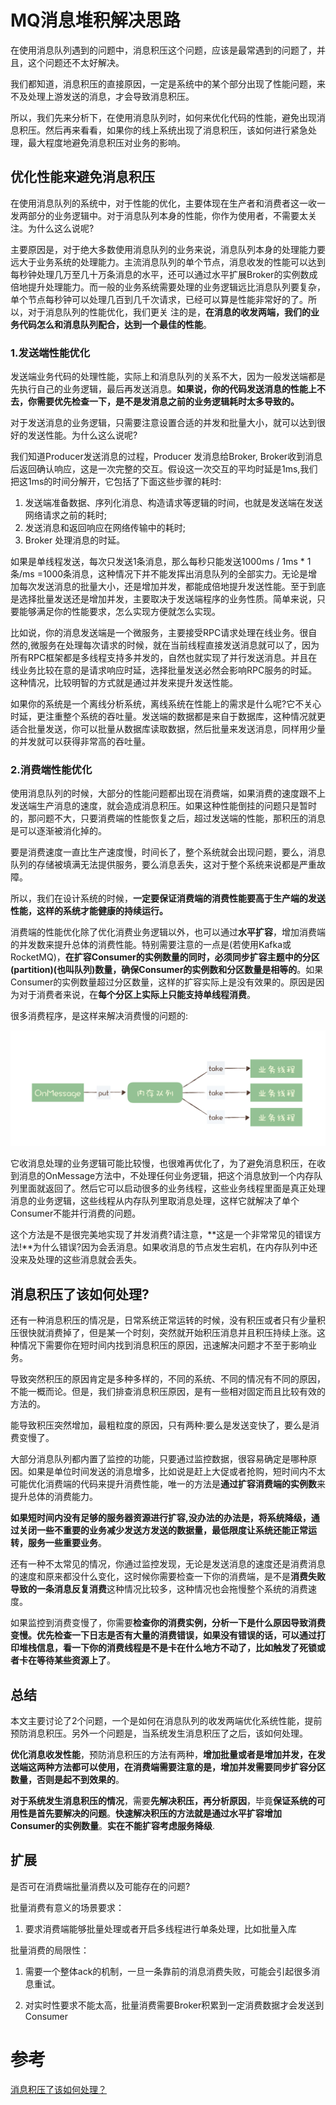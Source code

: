 # MQ消息堆积解决思路

在使用消息队列遇到的问题中，消息积压这个问题，应该是最常遇到的问题了，并且，这个问题还不太好解决。

我们都知道，消息积压的直接原因，一定是系统中的某个部分出现了性能问题，来不及处理上游发送的消息，才会导致消息积压。

所以，我们先来分析下，在使用消息队列时，如何来优化代码的性能，避免出现消息积压。然后再来看看，如果你的线上系统出现了消息积压，该如何进行紧急处理，最大程度地避免消息积压对业务的影响。

## 优化性能来避免消息积压

在使用消息队列的系统中，对于性能的优化，主要体现在生产者和消费者这一收一发两部分的业务逻辑中。对于消息队列本身的性能，你作为使用者，不需要太关注。为什么这么说呢?

主要原因是，对于绝大多数使用消息队列的业务来说，消息队列本身的处理能力要远大于业务系统的处理能力。主流消息队列的单个节点，消息收发的性能可以达到每秒钟处理几万至几十万条消息的水平，还可以通过水平扩展Broker的实例数成倍地提升处理能力。而一般的业务系统需要处理的业务逻辑远比消息队列要复杂，单个节点每秒钟可以处理几百到几千次请求，已经可以算是性能非常好的了。所以，对于消息队列的性能优化，我们更关
注的是，**在消息的收发两端，我们的业务代码怎么和消息队列配合，达到一个最佳的性能**。

### **1.发送端性能优化**

发送端业务代码的处理性能，实际上和消息队列的关系不大，因为一般发送端都是先执行自己的业务逻辑，最后再发送消息。**如果说，你的代码发送消息的性能上不去，你需要优先检查一下，是不是发消息之前的业务逻辑耗时太多导致的。**

对于发送消息的业务逻辑，只需要注意设置合适的并发和批量大小，就可以达到很好的发送性能。为什么这么说呢? 

我们知道Producer发送消息的过程，Producer 发消息给Broker, Broker收到消息后返回确认响应，这是一次完整的交互。假设这一次交互的平均时延是1ms,我们把这1ms的时间分解开，它包括了下面这些步骤的耗时: 

1. 发送端准备数据、序列化消息、构造请求等逻辑的时间，也就是发送端在发送网络请求之前的耗时;
2. 发送消息和返回响应在网络传输中的耗时; 
3. Broker 处理消息的时延。

如果是单线程发送，每次只发送1条消息，那么每秒只能发送1000ms / 1ms * 1条/ms =1000条消息，这种情况下并不能发挥出消息队列的全部实力。无论是增加每次发送消息的批量大小，还是增加并发，都能成倍地提升发送性能。至于到底是选择批量发送还是增加并发，主要取决于发送端程序的业务性质。简单来说，只要能够满足你的性能要求，怎么实现方便就怎么实现。

比如说，你的消息发送端是一个微服务，主要接受RPC请求处理在线业务。很自然的,微服务在处理每次请求的时候，就在当前线程直接发送消息就可以了，因为所有RPC框架都是多线程支持多并发的，自然也就实现了并行发送消息。并且在线业务比较在意的是请求响应时延，选择批量发送必然会影响RPC服务的时延。这种情况，比较明智的方式就是通过并发来提升发送性能。

如果你的系统是一个离线分析系统，离线系统在性能上的需求是什么呢?它不关心时延，更注重整个系统的吞吐量。发送端的数据都是来自于数据库，这种情况就更适合批量发送，你可以批量从数据库读取数据，然后批量来发送消息，同样用少量的并发就可以获得非常高的吞吐量。

###  2.消费端性能优化

使用消息队列的时候，大部分的性能问题都出现在消费端，如果消费的速度跟不上发送端生产消息的速度，就会造成消息积压。如果这种性能倒挂的问题只是暂时的，那问题不大，只要消费端的性能恢复之后，超过发送端的性能，那积压的消息是可以逐渐被消化掉的。

要是消费速度一直比生产速度慢，时间长了，整个系统就会出现问题，要么，消息队列的存储被填满无法提供服务，要么消息丢失，这对于整个系统来说都是严重故障。

所以，我们在设计系统的时候，**一定要保证消费端的消费性能要高于生产端的发送性能，这样的系统才能健康的持续运行。**

消费端的性能优化除了优化消费业务逻辑以外，也可以通过**水平扩容**，增加消费端的并发数来提升总体的消费性能。特别需要注意的一点是(若使用Kafka或RocketMQ)，**在扩容Consumer的实例数量的同时，必须同步扩容主题中的分区(partition)(也叫队列)数量，确保Consumer的实例数和分区数量是相等的**。如果Consumer的实例数量超过分区数量，这样的扩容实际上是没有效果的。原因是因为对于消费者来说，在**每个分区上实际上只能支持单线程消费**。

很多消费程序，是这样来解决消费慢的问题的: 

<img src="pile-up/images/image-20191103122528286.png" alt="image-20191103122528286" style="zoom:50%;" />

它收消息处理的业务逻辑可能比较慢，也很难再优化了，为了避免消息积压，在收到消息的OnMessage方法中，不处理任何业务逻辑，把这个消息放到一个内存队列里面就返回了。然后它可以启动很多的业务线程，这些业务线程里面是真正处理消息的业务逻辑，这些线程从内存队列里取消息处理，这样它就解决了单个Consumer不能并行消费的问题。

这个方法是不是很完美地实现了并发消费?请注意，**这是一个非常常见的错误方法!**为什么错误?因为会丢消息。如果收消息的节点发生宕机，在内存队列中还没来及处理的这些消息就会丢失。

## 消息积压了该如何处理?

还有一种消息积压的情况是，日常系统正常运转的时候，没有积压或者只有少量积压很快就消费掉了，但是某一个时刻，突然就开始积压消息并且积压持续上涨。这种情况下需要你在短时间内找到消息积压的原因，迅速解决问题才不至于影响业务。

导致突然积压的原因肯定是多种多样的，不同的系统、不同的情况有不同的原因，不能一概而论。但是，我们排查消息积压原因，是有一些相对固定而且比较有效的方法的。

能导致积压突然增加，最粗粒度的原因，只有两种:要么是发送变快了，要么是消费变慢了。

大部分消息队列都内置了监控的功能，只要通过监控数据，很容易确定是哪种原因。如果是单位时间发送的消息增多，比如说是赶上大促或者抢购，短时间内不太可能优化消费端的代码来提升消费性能，唯一的方法是**通过扩容消费端的实例数**来提升总体的消费能力。

**如果短时间内没有足够的服务器资源进行扩容,没办法的办法是，将系统降级，通过关闭一些不重要的业务减少发送方发送的数据量，最低限度让系统还能正常运转，服务一些重要业务**。

还有一种不太常见的情况，你通过监控发现，无论是发送消息的速度还是消费消息的速度和原来都没什么变化，这时候你需要检查一下你的消费端，是不是**消费失败导致的一条消息反复消费**这种情况比较多，这种情况也会拖慢整个系统的消费速度。

如果监控到消费变慢了，你需要**检查你的消费实例，分析一下是什么原因导致消费变慢。优先检查一下日志是否有大量的消费错误，如果没有错误的话，可以通过打印堆栈信息，看一下你的消费线程是不是卡在什么地方不动了，比如触发了死锁或者卡在等待某些资源上了**。

## 总结

本文主要讨论了2个问题，一个是如何在消息队列的收发两端优化系统性能，提前预防消息积压。另外一个问题是，当系统发生消息积压了之后，该如何处理。

**优化消息收发性能**，预防消息积压的方法有两种，**增加批量或者是增加并发，在发送端这两种方法都可以使用，在消费端需要注意的是，增加并发需要同步扩容分区数量，否则是起不到效果的**。

**对于系统发生消息积压的情况**，需要**先解决积压，再分析原因**，毕竟**保证系统的可用性是首先要解决的问题**。**快速解决积压的方法就是通过水平扩容增加Consumer的实例数量**。**实在不能扩容考虑服务降级**.

## 扩展

是否可在消费端批量消费以及可能存在的问题?

批量消费有意义的场景要求：

1. 要求消费端能够批量处理或者开启多线程进行单条处理，比如批量入库 

批量消费的局限性：

1. 需要一个整体ack的机制，一旦一条靠前的消息消费失败，可能会引起很多消息重试。

2. 对实时性要求不能太高，批量消费需要Broker积累到一定消费数据才会发送到Consumer


# 参考
[消息积压了该如何处理？](https://time.geekbang.org/column/article/113401)

   

